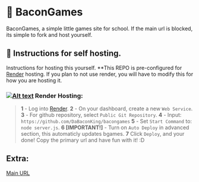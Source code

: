 # 🥓 BaconGames
BaconGames, a simple little games site for school.
If the main url is blocked, its simple to fork and host yourself.

## 📜 Instructions for self hosting.
Instructions for hosting this yourself.
**This REPO is pre-configured for [Render](https://render.com/) hosting. If you plan to not use render, you will have to modify this for how you are hosting it.
### <a href="https://render.com"><img src="https://cdn-baconbirdheadv2.onrender.com/main/misc/gitMD/bacongames/rLOGO.svg" alt="Alt text"></a> Render Hosting:
> **1** - Log into [Render](https://render.com/).
> **2** - On your dashboard, create a new `Web Service`.
> **3** - For github repository, select `Public Git Repository`.
> **4** - Input: ```https://github.com/DaBaconKing/bacongames```
> **5** - Set `Start Command` to: ```node server.js```.
> **6 [IMPORTANT!]** - Turn on `Auto Deploy` in advanced section, this automaticly updates bgames.
> **7** Click `Deploy`, and your done! Copy the primary url and have fun with it! :D

## Extra:
[Main URL](https://bacongames-v2.onrender.com)
